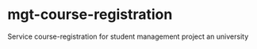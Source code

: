 # mgt-course-registration
 Service course-registration for student management project an university
